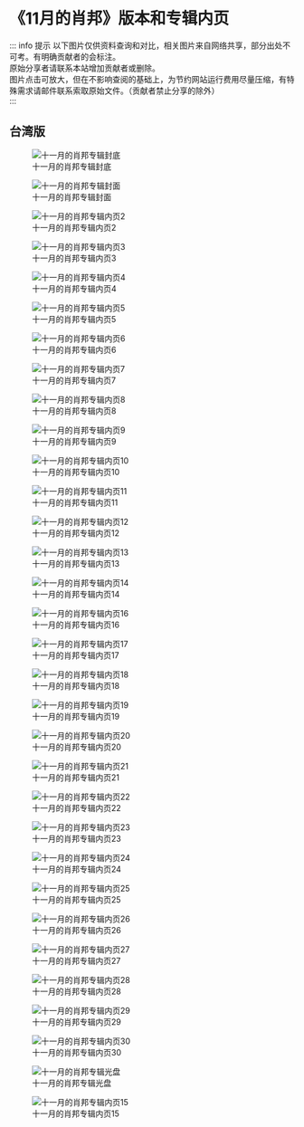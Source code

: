 # 《11月的肖邦》版本和专辑内页

::: info 提示
以下图片仅供资料查询和对比，相关图片来自网络共享，部分出处不可考。有明确贡献者的会标注。<br>
原始分享者请联系本站增加贡献者或删除。<br>
图片点击可放大，但在不影响查阅的基础上，为节约网站运行费用尽量压缩，有特殊需求请邮件联系索取原始文件。（贡献者禁止分享的除外）<br>
:::

## 台湾版

<div class="image-scroll-container">
  <div class="image-scroll-wrapper">
    <div class="image-scroll-content">
        <figure>
            <img src="//public.jaychou.wiki/composition/cd/2005-十一月的肖邦[台湾]/back.jpg/yss+sy" alt="十一月的肖邦专辑封底" />
            <figcaption>十一月的肖邦专辑封底</figcaption>
        </figure>
        <figure>
            <img src="//public.jaychou.wiki/composition/cd/2005-十一月的肖邦[台湾]/cover.jpg/yss+sy" alt="十一月的肖邦专辑封面" />
            <figcaption>十一月的肖邦专辑封面</figcaption>
        </figure>
        <figure>
            <img src="//public.jaychou.wiki/composition/cd/2005-十一月的肖邦[台湾]/内2.jpg/yss+sy" alt="十一月的肖邦专辑内页2" />
            <figcaption>十一月的肖邦专辑内页2</figcaption>
        </figure>
        <figure>
            <img src="//public.jaychou.wiki/composition/cd/2005-十一月的肖邦[台湾]/内3.jpg/yss+sy" alt="十一月的肖邦专辑内页3" />
            <figcaption>十一月的肖邦专辑内页3</figcaption>
        </figure>
        <figure>
            <img src="//public.jaychou.wiki/composition/cd/2005-十一月的肖邦[台湾]/内4.jpg/yss+sy" alt="十一月的肖邦专辑内页4" />
            <figcaption>十一月的肖邦专辑内页4</figcaption>
        </figure>
        <figure>
            <img src="//public.jaychou.wiki/composition/cd/2005-十一月的肖邦[台湾]/内5.jpg/yss+sy" alt="十一月的肖邦专辑内页5" />
            <figcaption>十一月的肖邦专辑内页5</figcaption>
        </figure>
        <figure>
            <img src="//public.jaychou.wiki/composition/cd/2005-十一月的肖邦[台湾]/内6.jpg/yss+sy" alt="十一月的肖邦专辑内页6" />
            <figcaption>十一月的肖邦专辑内页6</figcaption>
        </figure>
        <figure>
            <img src="//public.jaychou.wiki/composition/cd/2005-十一月的肖邦[台湾]/内7.jpg/yss+sy" alt="十一月的肖邦专辑内页7" />
            <figcaption>十一月的肖邦专辑内页7</figcaption>
        </figure>
        <figure>
            <img src="//public.jaychou.wiki/composition/cd/2005-十一月的肖邦[台湾]/内8.jpg/yss+sy" alt="十一月的肖邦专辑内页8" />
            <figcaption>十一月的肖邦专辑内页8</figcaption>
        </figure>
        <figure>
            <img src="//public.jaychou.wiki/composition/cd/2005-十一月的肖邦[台湾]/内9.jpg/yss+sy" alt="十一月的肖邦专辑内页9" />
            <figcaption>十一月的肖邦专辑内页9</figcaption>
        </figure>
        <figure>
            <img src="//public.jaychou.wiki/composition/cd/2005-十一月的肖邦[台湾]/内10.jpg/yss+sy" alt="十一月的肖邦专辑内页10" />
            <figcaption>十一月的肖邦专辑内页10</figcaption>
        </figure>
        <figure>
            <img src="//public.jaychou.wiki/composition/cd/2005-十一月的肖邦[台湾]/内11.jpg/yss+sy" alt="十一月的肖邦专辑内页11" />
            <figcaption>十一月的肖邦专辑内页11</figcaption>
        </figure>
        <figure>
            <img src="//public.jaychou.wiki/composition/cd/2005-十一月的肖邦[台湾]/内12.jpg/yss+sy" alt="十一月的肖邦专辑内页12" />
            <figcaption>十一月的肖邦专辑内页12</figcaption>
        </figure>
        <figure>
            <img src="//public.jaychou.wiki/composition/cd/2005-十一月的肖邦[台湾]/内13.jpg/yss+sy" alt="十一月的肖邦专辑内页13" />
            <figcaption>十一月的肖邦专辑内页13</figcaption>
        </figure>
        <figure>
            <img src="//public.jaychou.wiki/composition/cd/2005-十一月的肖邦[台湾]/内14.jpg/yss+sy" alt="十一月的肖邦专辑内页14" />
            <figcaption>十一月的肖邦专辑内页14</figcaption>
        </figure>
        <figure>
            <img src="//public.jaychou.wiki/composition/cd/2005-十一月的肖邦[台湾]/内16.jpg/yss+sy" alt="十一月的肖邦专辑内页16" />
            <figcaption>十一月的肖邦专辑内页16</figcaption>
        </figure>
        <figure>
            <img src="//public.jaychou.wiki/composition/cd/2005-十一月的肖邦[台湾]/内17.jpg/yss+sy" alt="十一月的肖邦专辑内页17" />
            <figcaption>十一月的肖邦专辑内页17</figcaption>
        </figure>
        <figure>
            <img src="//public.jaychou.wiki/composition/cd/2005-十一月的肖邦[台湾]/内18.jpg/yss+sy" alt="十一月的肖邦专辑内页18" />
            <figcaption>十一月的肖邦专辑内页18</figcaption>
        </figure>
        <figure>
            <img src="//public.jaychou.wiki/composition/cd/2005-十一月的肖邦[台湾]/内19.jpg/yss+sy" alt="十一月的肖邦专辑内页19" />
            <figcaption>十一月的肖邦专辑内页19</figcaption>
        </figure>
        <figure>
            <img src="//public.jaychou.wiki/composition/cd/2005-十一月的肖邦[台湾]/内20.jpg/yss+sy" alt="十一月的肖邦专辑内页20" />
            <figcaption>十一月的肖邦专辑内页20</figcaption>
        </figure>
        <figure>
            <img src="//public.jaychou.wiki/composition/cd/2005-十一月的肖邦[台湾]/内21.jpg/yss+sy" alt="十一月的肖邦专辑内页21" />
            <figcaption>十一月的肖邦专辑内页21</figcaption>
        </figure>
        <figure>
            <img src="//public.jaychou.wiki/composition/cd/2005-十一月的肖邦[台湾]/内22.jpg/yss+sy" alt="十一月的肖邦专辑内页22" />
            <figcaption>十一月的肖邦专辑内页22</figcaption>
        </figure>
        <figure>
            <img src="//public.jaychou.wiki/composition/cd/2005-十一月的肖邦[台湾]/内23.jpg/yss+sy" alt="十一月的肖邦专辑内页23" />
            <figcaption>十一月的肖邦专辑内页23</figcaption>
        </figure>
        <figure>
            <img src="//public.jaychou.wiki/composition/cd/2005-十一月的肖邦[台湾]/内24.jpg/yss+sy" alt="十一月的肖邦专辑内页24" />
            <figcaption>十一月的肖邦专辑内页24</figcaption>
        </figure>
        <figure>
            <img src="//public.jaychou.wiki/composition/cd/2005-十一月的肖邦[台湾]/内25.jpg/yss+sy" alt="十一月的肖邦专辑内页25" />
            <figcaption>十一月的肖邦专辑内页25</figcaption>
        </figure>
        <figure>
            <img src="//public.jaychou.wiki/composition/cd/2005-十一月的肖邦[台湾]/内26.jpg/yss+sy" alt="十一月的肖邦专辑内页26" />
            <figcaption>十一月的肖邦专辑内页26</figcaption>
        </figure>
        <figure>
            <img src="//public.jaychou.wiki/composition/cd/2005-十一月的肖邦[台湾]/内27.jpg/yss+sy" alt="十一月的肖邦专辑内页27" />
            <figcaption>十一月的肖邦专辑内页27</figcaption>
        </figure>
        <figure>
            <img src="//public.jaychou.wiki/composition/cd/2005-十一月的肖邦[台湾]/内28.jpg/yss+sy" alt="十一月的肖邦专辑内页28" />
            <figcaption>十一月的肖邦专辑内页28</figcaption>
        </figure>
        <figure>
            <img src="//public.jaychou.wiki/composition/cd/2005-十一月的肖邦[台湾]/内29.jpg/yss+sy" alt="十一月的肖邦专辑内页29" />
            <figcaption>十一月的肖邦专辑内页29</figcaption>
        </figure>
        <figure>
            <img src="//public.jaychou.wiki/composition/cd/2005-十一月的肖邦[台湾]/内30.jpg/yss+sy" alt="十一月的肖邦专辑内页30" />
            <figcaption>十一月的肖邦专辑内页30</figcaption>
        </figure>
        <figure>
            <img src="//public.jaychou.wiki/composition/cd/2005-十一月的肖邦[台湾]/disc.jpg/yss+sy" alt="十一月的肖邦专辑光盘" />
            <figcaption>十一月的肖邦专辑光盘</figcaption>
        </figure>
        <figure>
            <img src="//public.jaychou.wiki/composition/cd/2005-十一月的肖邦[台湾]/内15.jpg/yss+sy" alt="十一月的肖邦专辑内页15" />
            <figcaption>十一月的肖邦专辑内页15</figcaption>
        </figure>
    </div>
  </div>
</div>